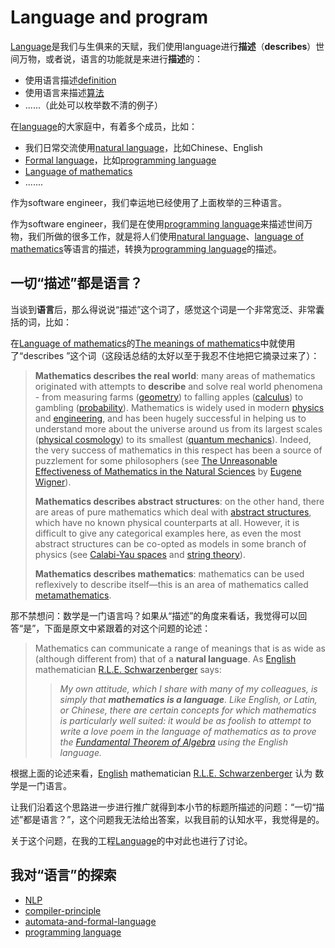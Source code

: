 # Language and program

[Language](https://en.wikipedia.org/wiki/Language)是我们与生俱来的天赋，我们使用language进行**描述**（**describes**）世间万物，或者说，语言的功能就是来进行**描述**的：

- 使用语言描述[definition](https://en.wikipedia.org/wiki/Definition)
- 使用语言来描述[算法](https://en.wikipedia.org/wiki/Algorithm)
- ......（此处可以枚举数不清的例子）

在[language](https://en.wikipedia.org/wiki/Language)的大家庭中，有着多个成员，比如：

- 我们日常交流使用[natural language](https://en.wikipedia.org/wiki/Natural_language)，比如Chinese、English
- [Formal language](https://en.wikipedia.org/wiki/Formal_language)，比如[programming language](https://en.wikipedia.org/wiki/Programming_language)
- [Language of mathematics](https://en.wikipedia.org/wiki/Language_of_mathematics) 
- .......

作为software engineer，我们幸运地已经使用了上面枚举的三种语言。

作为software engineer，我们是在使用[programming language](https://en.wikipedia.org/wiki/Programming_language)来描述世间万物，我们所做的很多工作，就是将人们使用[natural language](https://en.wikipedia.org/wiki/Natural_language)、[language of mathematics](https://en.wikipedia.org/wiki/Language_of_mathematics)等语言的描述，转换为[programming language](https://en.wikipedia.org/wiki/Programming_language)的描述。



## 一切“描述”都是语言？

当谈到**语言**后，那么得说说“描述”这个词了，感觉这个词是一个非常宽泛、非常囊括的词，比如：

在[Language of mathematics](https://en.wikipedia.org/wiki/Language_of_mathematics)的[The meanings of mathematics](https://en.wikipedia.org/wiki/Language_of_mathematics)中就使用了“describes ”这个词（这段话总结的太好以至于我忍不住地把它摘录过来了）：

> **Mathematics describes the real world**: many areas of mathematics originated with attempts to **describe** and solve real world phenomena - from measuring farms ([geometry](https://en.wikipedia.org/wiki/Geometry)) to falling apples ([calculus](https://en.wikipedia.org/wiki/Calculus)) to gambling ([probability](https://en.wikipedia.org/wiki/Probability)). Mathematics is widely used in modern [physics](https://en.wikipedia.org/wiki/Mathematical_physics) and [engineering](https://en.wikipedia.org/wiki/Engineering), and has been hugely successful in helping us to understand more about the universe around us from its largest scales ([physical cosmology](https://en.wikipedia.org/wiki/Physical_cosmology)) to its smallest ([quantum mechanics](https://en.wikipedia.org/wiki/Quantum_mechanics)). Indeed, the very success of mathematics in this respect has been a source of puzzlement for some philosophers (see [The Unreasonable Effectiveness of Mathematics in the Natural Sciences](https://en.wikipedia.org/wiki/The_Unreasonable_Effectiveness_of_Mathematics_in_the_Natural_Sciences) by [Eugene Wigner](https://en.wikipedia.org/wiki/Eugene_Wigner)).
>
> **Mathematics describes abstract structures**: on the other hand, there are areas of pure mathematics which deal with [abstract structures](https://en.wikipedia.org/wiki/Abstract_structure), which have no known physical counterparts at all. However, it is difficult to give any categorical examples here, as even the most abstract structures can be co-opted as models in some branch of physics (see [Calabi-Yau spaces](https://en.wikipedia.org/wiki/Calabi-Yau_spaces) and [string theory](https://en.wikipedia.org/wiki/String_theory)).
>
> **Mathematics describes mathematics**: mathematics can be used reflexively to describe itself—this is an area of mathematics called [metamathematics](https://en.wikipedia.org/wiki/Metamathematics).

那不禁想问：数学是一门语言吗？如果从“描述”的角度来看话，我觉得可以回答“是”，下面是原文中紧跟着的对这个问题的论述：

> Mathematics can communicate a range of meanings that is as wide as (although different from) that of a **natural language**. As [English](https://en.wikipedia.org/wiki/England) mathematician [R.L.E. Schwarzenberger](https://en.wikipedia.org/wiki/Rolph_Ludwig_Edward_Schwarzenberger) says:
>
> > *My own attitude, which I share with many of my colleagues, is simply that **mathematics is a language**. Like English, or Latin, or Chinese, there are certain concepts for which mathematics is particularly well suited: it would be as foolish to attempt to write a love poem in the language of mathematics as to prove the [Fundamental Theorem of Algebra](https://en.wikipedia.org/wiki/Fundamental_Theorem_of_Algebra) using the English language.*

根据上面的论述来看，[English](https://en.wikipedia.org/wiki/England) mathematician [R.L.E. Schwarzenberger](https://en.wikipedia.org/wiki/Rolph_Ludwig_Edward_Schwarzenberger) 认为 数学是一门语言。

让我们沿着这个思路进一步进行推广就得到本小节的标题所描述的问题：“一切“描述”都是语言？”，这个问题我无法给出答案，以我目前的认知水平，我觉得是的。

关于这个问题，在我的工程[Language](https://dengking.github.io/Language)的中对此也进行了讨论。



## 我对“语言”的探索

- [NLP](https://dengking.github.io/NLP/)
- [compiler-principle](https://dengking.github.io/compiler-principle/)
- [automata-and-formal-language](https://dengking.github.io/automata-and-formal-language)
- [programming language](https://dengking.github.io/programming-language/)

